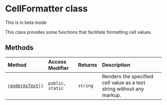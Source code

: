 # CellFormatter class





This is in beta mode

This class provides some functions that facilitate formatting cell values.






## Methods

| Method	   | Access Modifier | Returns	| Description|
|:-------------|:----|:-------|:-----------|
|[`renderAsText()`](renderastext-cellformatter.md)     | `public, static` | `string` | Renders the specified cell value as a text string without any markup. |





